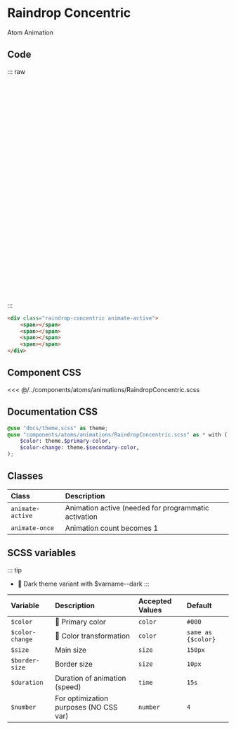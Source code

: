 # Raindrop Concentric
<Badge type="tip">Atom</Badge> <Badge type="info">Animation</Badge>

## Code

::: raw
<div class="dev-section" style="height: 500px">
    <div class="raindrop-concentric animate-active">
        <span></span>
        <span></span>
        <span></span>
        <span></span>
    </div>
</div>
:::

```html
<div class="raindrop-concentric animate-active">
    <span></span>
    <span></span>
    <span></span>
    <span></span>
</div>
```

## Component CSS

<<< @/../components/atoms/animations/RaindropConcentric.scss

## Documentation CSS

```scss
@use "docs/theme.scss" as theme;
@use "components/atoms/animations/RaindropConcentric.scss" as * with (
    $color: theme.$primary-color,
    $color-change: theme.$secondary-color,
);
```

## Classes

| Class            | Description                                          |
|:-----------------|:-----------------------------------------------------|
| `animate-active` | Animation active (needed for programmatic activation |
| `animate-once`   | Animation count becomes 1                            |

## SCSS variables
::: tip
- :first_quarter_moon_with_face: Dark theme variant with $varname--dark
:::

| Variable        | Description                                         | Accepted Values | Default            |
|:----------------|:----------------------------------------------------|:----------------|:-------------------|
| `$color`        | :first_quarter_moon_with_face: Primary color        | `color`         | `#000`             |
| `$color-change` | :first_quarter_moon_with_face: Color transformation | `color`         | `same as {$color}` |
| `$size`         | Main size                                           | `size`          | `150px`            |
| `$border-size`  | Border size                                         | `size`          | `10px`             |
| `$duration`     | Duration of animation (speed)                       | `time`          | `15s`              |
| `$number`       | For optimization purposes (NO CSS var)              | `number`        | `4`                | 

<style lang="scss">
@use "docs/theme.scss" as theme;
@use "components/atoms/animations/RaindropConcentric.scss" as * with (
    $color: theme.$primary-color,
    $color-change: theme.$secondary-color,
);
</style>